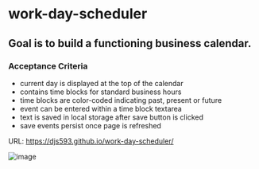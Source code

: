 # work-day-scheduler

## Goal is to build a functioning business calendar.

### Acceptance Criteria
- current day is displayed at the top of the calendar
- contains time blocks for standard business hours
- time blocks are color-coded indicating past, present or future
- event can be entered within a time block textarea
- text is saved in local storage after save button is clicked
- save events persist once page is refreshed

URL: https://djs593.github.io/work-day-scheduler/


![image](https://user-images.githubusercontent.com/61851131/79093480-42603380-7d09-11ea-8e54-03fea1de207c.png)
